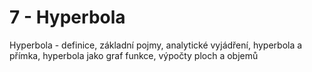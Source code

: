 
# 7 - Hyperbola

Hyperbola - definice, základní pojmy, analytické vyjádření, hyperbola a přímka, hyperbola jako graf funkce, výpočty ploch a objemů
